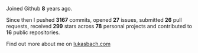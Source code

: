 Joined Github **8** years ago.

Since then I pushed **3167** commits, opened **27** issues, submitted **26** pull requests, received **299** stars across **78** personal projects and contributed to **16** public repositories.

Find out more about me on [lukasbach.com](https://lukasbach.com)
